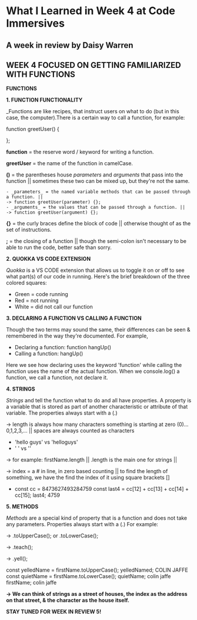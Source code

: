 # What I Learned in Week 4 at Code Immersives
## A week in review by Daisy Warren

## WEEK 4 FOCUSED ON GETTING FAMILIARIZED WITH FUNCTIONS

**FUNCTIONS**

__1. FUNCTION FUNCTIONALITY__

_Functions are like recipes, that instruct users on what to do (but in this case, the computer).There is a certain way to call a function, for example:

function greetUser() {

};

**function** = the reserve word / keyword for writing a function. 

**greetUser** = the name of the function in camelCase.

**()** = the parentheses house _parameters_ and _arguments_ that pass into the function || sometimes these two can be mixed up, but they're not the same.

    - _parameters_ = the named variable methods that can be passed through a function. || 
    -> function greetUser(parameter) {};
    - _arguments_ = the values that can be passed through a function. ||
    -> function greetUser(argument) {}; 

**{}** = the curly braces define the block of code || otherwise thought of as the set of instructions.

**;** = the closing of a function || though the semi-colon isn't necessary to be able to run the code, better safe than sorry.


__2. QUOKKA VS CODE EXTENSION__

_Quokka_ is a VS CODE extension that allows us to toggle it on or off to see what part(s) of our code in running. Here's the brief breakdown of the three colored squares:

- Green = code running
- Red = not running
- White = did not call our function

__3. DECLARING A FUNCTION VS CALLING A FUNCTION__

Though the two terms may sound the same, their differences can be seen & remembered in the way they're documented. For example, 

- Declaring a function: function hangUp()
- Calling a function: hangUp()

Here we see how declaring uses the keyword 'function' while calling the function uses the name of the actual function. When we console.log() a function, we call a function, not declare it.

__4. STRINGS__

_Strings_ and tell the function what to do and all have properties. A property is a variable that is stored as part of another characteristic or attribute of that variable.  The properties always start with a (.)
  
  -> length is always how many characters something is starting at zero (0)... 0,1,2,3,... || spaces are always counted as characters

  - 'hello guys' vs 'helloguys'
  - ' ' vs '' 

  -> for example: firstName.length || .length is the main one for strings || 

  -> index = a # in line, in zero based counting || to find the length of something, we have the find the index of it using square brackets []

  * const cc = 8473627493284759
    const last4 = cc[12] + cc[13] + cc[14] + cc[15];
    last4; 4759

__5. METHODS__

_Methods_ are a special kind of property that is a function and does not take any parameters. Properties always start with a (.) For example:

-> .toUpperCase(); or .toLowerCase();

-> .teach();

-> .yell();

const yelledName = firstName.toUpperCase();
yelledNamed; COLIN JAFFE
const quietName = firstName.toLowerCase();
quietName; colin jaffe
firstName; colin jaffe


**-> We can think of strings as a street of houses, the index as the address on that street, & the character as the house itself.**

**STAY TUNED FOR WEEK IN REVIEW 5!** 

